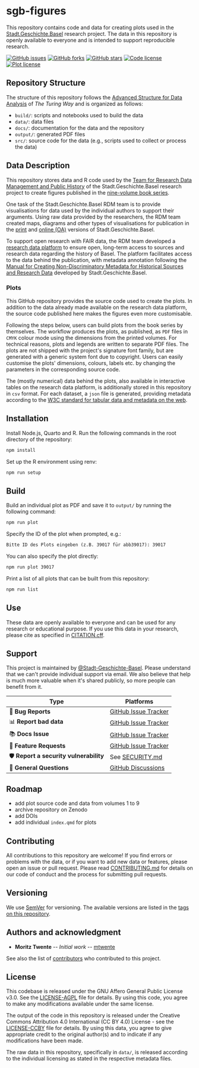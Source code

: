 # sgb-figures

This repository contains code and data for creating plots used in the [Stadt.Geschichte.Basel](https://stadtgeschichtebasel.ch) research project. The data in this repository is openly available to everyone and is intended to support reproducible research.

[![GitHub issues](https://img.shields.io/github/issues/Stadt-Geschichte-Basel/sgb-figures.svg)](https://github.com/Stadt-Geschichte-Basel/sgb-figures/issues)
[![GitHub forks](https://img.shields.io/github/forks/Stadt-Geschichte-Basel/sgb-figures.svg)](https://github.com/Stadt-Geschichte-Basel/sgb-figures/network)
[![GitHub stars](https://img.shields.io/github/stars/Stadt-Geschichte-Basel/sgb-figures.svg)](https://github.com/Stadt-Geschichte-Basel/sgb-figures/stargazers)
[![Code license](https://img.shields.io/badge/Code-AGPL--3.0-orange)](LICENSE-AGPL.md)
[![Plot license](https://img.shields.io/badge/Plots-CC_BY--SA_4.0-green)](LICENSE-CCBY.md)

<!-- [![DOI](https://zenodo.org/badge/ZENODO_RECORD.svg)](https://zenodo.org/badge/latestdoi/ZENODO_RECORD) -->

## Repository Structure

The structure of this repository follows the [Advanced Structure for Data Analysis](https://the-turing-way.netlify.app/project-design/project-repo/project-repo-advanced.html) of _The Turing Way_ and is organized as follows:

- `build/`: scripts and notebooks used to build the data
- `data/`: data files
- `docs/`: documentation for the data and the repository
- `output/`: generated PDF files
- `src/`: source code for the data (e.g., scripts used to collect or process the data)

## Data Description

This repository stores data and R code used by the [Team for Research Data Management and Public History](https://dokumentation.stadtgeschichtebasel.ch/team.html) of the Stadt.Geschichte.Basel research project to create figures published in the [nine-volume book series](https://stadtgeschichtebasel.ch/baende).

One task of the Stadt.Geschichte.Basel RDM team is to provide visualisations for data used by the individual authors to support their arguments. Using raw data provided by the researchers, the RDM team created maps, diagrams and other types of visualisations for publication in the [print](https://www.merianverlag.ch/buecher/stadt.geschichte.basel.html) and [online (OA)](https://emono.unibas.ch/stadtgeschichtebasel) versions of Stadt.Geschichte.Basel.

To support open research with FAIR data, the RDM team developed a [research data platform](https://forschung.stadtgeschichtebasel.ch) to ensure open, long-term access to sources and research data regarding the history of Basel. The platform facilitates access to the data behind the publication, with metadata annotation following the [Manual for Creating Non-Discriminatory Metadata for Historical Sources and Research Data](https://maehr.github.io/diskriminierungsfreie-metadaten/) developed by Stadt.Geschichte.Basel.

### Plots

This GitHub repository provides the source code used to create the plots. In addition to the data already made available on the research data platform, the source code published here makes the figures even more customisable.

Following the steps below, users can build plots from the book series by themselves. The workflow produces the plots, as published, as `PDF` files in `CMYK` colour mode using the dimensions from the printed volumes. For technical reasons, plots and legends are written to separate PDF files. The plots are not shipped with the project's signature font family, but are generated with a generic system font due to copyright. Users can easily customise the plots' dimensions, colours, labels etc. by changing the parameters in the corresponding source code.

The (mostly numerical) data behind the plots, also available in interactive tables on the research data platform, is additionally stored in this repository in `csv` format. For each dataset, a `json` file is generated, providing metadata according to the [W3C standard for tabular data and metadata on the web](https://w3c.github.io/csvw/syntax/).

<!-- add datamodel -->
<!-- add mermaid chart with plot pipeline -->
<!-- add used most important packages / renv / ggplot / patchwork -->

## Installation

Install Node.js, Quarto and R. Run the following commands in the root directory of the repository:

```bash
npm install
```

Set up the R environment using renv:

```bash
npm run setup
```

## Build

Build an individual plot as PDF and save it to `output/` by running the following command:

```bash
npm run plot
```

Specify the ID of the plot when prompted, e.g.:

```markdown
Bitte ID des Plots eingeben (z.B. 39017 für abb39017): 39017
```

You can also specify the plot directly:

```bash
npm run plot 39017
```

Print a list of all plots that can be built from this repository:

```bash
npm run list
```

## Use

These data are openly available to everyone and can be used for any research or educational purpose. If you use this data in your research, please cite as specified in [CITATION.cff](CITATION.cff). <!-- The following citation formats are also available through _Zenodo_: -->

<!--
- [BibTeX](https://zenodo.org/record/ZENODO_RECORD/export/hx)
- [CSL](https://zenodo.org/record/ZENODO_RECORD/export/csl)
- [DataCite](https://zenodo.org/record/ZENODO_RECORD/export/dcite4)
- [Dublin Core](https://zenodo.org/record/ZENODO_RECORD/export/xd)
- [DCAT](https://zenodo.org/record/ZENODO_RECORD/export/dcat)
- [JSON](https://zenodo.org/record/ZENODO_RECORD/export/json)
- [JSON-LD](https://zenodo.org/record/ZENODO_RECORD/export/schemaorg_jsonld)
- [GeoJSON](https://zenodo.org/record/ZENODO_RECORD/export/geojson)
- [MARCXML](https://zenodo.org/record/ZENODO_RECORD/export/xm)

_Zenodo_ provides an [API (REST & OAI-PMH)](https://developers.zenodo.org/) to access the data. For example, the following command will return the metadata for the most recent version of the data

```bash
curl -i https://zenodo.org/api/records/ZENODO_RECORD
```
-->

## Support

This project is maintained by [@Stadt-Geschichte-Basel](https://github.com/stadt-geschichte-basel). Please understand that we can't provide individual support via email. We also believe that help is much more valuable when it's shared publicly, so more people can benefit from it.

| Type                                   | Platforms                                                                               |
| -------------------------------------- | --------------------------------------------------------------------------------------- |
| 🚨 **Bug Reports**                     | [GitHub Issue Tracker](https://github.com/stadt-geschichte-basel/sgb-figures/issues)    |
| 📊 **Report bad data**                 | [GitHub Issue Tracker](https://github.com/stadt-geschichte-basel/sgb-figures/issues)    |
| 📚 **Docs Issue**                      | [GitHub Issue Tracker](https://github.com/stadt-geschichte-basel/sgb-figures/issues)    |
| 🎁 **Feature Requests**                | [GitHub Issue Tracker](https://github.com/stadt-geschichte-basel/sgb-figures/issues)    |
| 🛡 **Report a security vulnerability** | See [SECURITY.md](SECURITY.md)                                                          |
| 💬 **General Questions**               | [GitHub Discussions](https://github.com/stadt-geschichte-basel/sgb-figures/discussions) |

## Roadmap

- add plot source code and data from volumes 1 to 9
- archive repository on Zenodo
- add DOIs
- add individual `index.qmd` for plots

## Contributing

All contributions to this repository are welcome! If you find errors or problems with the data, or if you want to add new data or features, please open an issue or pull request. Please read [CONTRIBUTING.md](CONTRIBUTING.md) for details on our code of conduct and the process for submitting pull requests.

## Versioning

We use [SemVer](http://semver.org/) for versioning. The available versions are listed in the [tags on this repository](https://github.com/stadt-geschichte-basel/sgb-figures/tags).

## Authors and acknowledgment

- **Moritz Twente** -- _Initial work_ -- [mtwente](https://github.com/mtwente)

See also the list of [contributors](https://github.com/stadt-geschichte-basel/sgb-figures/graphs/contributors) who contributed to this project.

## License

This codebase is released under the GNU Affero General Public License v3.0. See the [LICENSE-AGPL](LICENSE-AGPL.md) file for details. By using this code, you agree to make any modifications available under the same license.

The output of the code in this repository is released under the Creative Commons Attribution 4.0 International (CC BY 4.0) License - see the [LICENSE-CCBY](LICENSE-CCBY.md) file for details. By using this data, you agree to give appropriate credit to the original author(s) and to indicate if any modifications have been made.

The raw data in this repository, specifically in `data/`, is released according to the individual licensing as stated in the respective metadata files.
